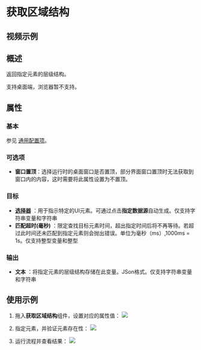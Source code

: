 # 获取区域结构

## 视频示例

## 概述

返回指定元素的层级结构。

支持桌面端，浏览器暂不支持。

## 属性

### 基本

参见 [通用配置项](../Appendix/CommonConfigurationItems.md)。

### 可选项

- **窗口置顶**：选择运行时的桌面窗口是否置顶，部分界面窗口置顶时无法获取到窗口内的内容，这时需要将此属性设置为不置顶。

### 目标

- **[选择器](../../Appendix/Selector.md?_v=v2020.4)** ：用于指示特定的UI元素。可通过点击**指定数据源**自动生成。仅支持字符串变量和字符串
- **匹配超时(毫秒)** ：限定查找目标元素时间，超出指定时间后将不再等待。若超过此时间还未匹配到指定元素则会抛出错误。单位为毫秒（ms）,1000ms = 1s。仅支持整型变量和整型

### 输出

- **文本** ：将指定元素的层级结构存储在此变量。JSon格式。仅支持字符串变量和字符串

## 使用示例

1. 拖入**获取区域结构**组件，设置对应的属性值：
![](https://docimages.blob.core.chinacloudapi.cn/images/Activities/GetJsonStructure1.png)

2. 指定元素，并验证元素存在性：
![](https://docimages.blob.core.chinacloudapi.cn/images/Activities/GetJsonStructure2.png)

3. 运行流程并查看结果：
![](https://docimages.blob.core.chinacloudapi.cn/images/Activities/GetJsonStructure3.png)